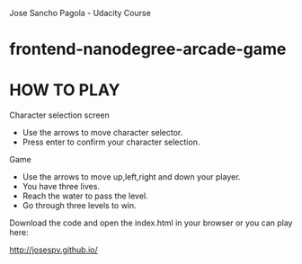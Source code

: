 Jose Sancho Pagola - Udacity Course

frontend-nanodegree-arcade-game
===============================

HOW TO PLAY
===========

Character selection screen
- Use the arrows to move character selector.
- Press enter to confirm your character selection.

Game
- Use the arrows to move up,left,right and down your player.
- You have three lives.
- Reach the water to pass the level.
- Go through three levels to win.

Download the code and open the index.html in your browser or you can play here:

http://josespv.github.io/